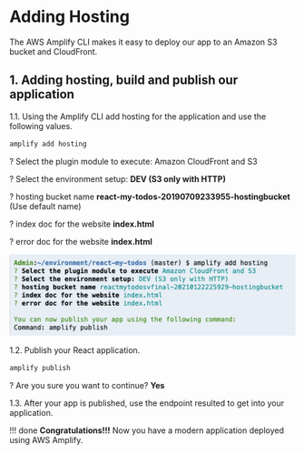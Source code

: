# Adding Hosting

The AWS Amplify CLI makes it easy to deploy our app to an Amazon S3 bucket and CloudFront.

## 1. Adding hosting, build and publish our application

1.1\. Using the Amplify CLI add hosting for the application and use the following values.

``` bash
amplify add hosting
```
? Select the plugin module to execute: Amazon CloudFront and S3 

? Select the environment setup: **DEV (S3 only with HTTP)**

? hosting bucket name **react-my-todos-20190709233955-hostingbucket** (Use default name)

? index doc for the website **index.html**

? error doc for the website **index.html**

![Amplify add hosting](images/amplify-add-hosting.png)

1.2\. Publish your React application.

``` bash
amplify publish
```

? Are you sure you want to continue? **Yes**

1.3\. After your app is published, use the endpoint resulted to get into your application.


!!! done
    **Congratulations!!!** Now you have a modern application deployed using AWS Amplify.